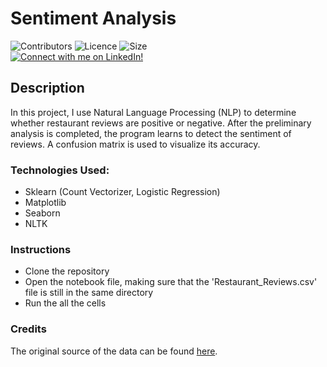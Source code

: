 # Sentiment Analysis
![Contributors](https://img.shields.io/badge/Contributors-Michael%20Rehani-brightgreen)
![Licence]()
![Size](https://img.shields.io/github/repo-size/mrrehani/Sentiment-Analysis)
<br>
<a href="https://www.linkedin.com/in/michael-rehani/">
<img alt="Connect with me on LinkedIn!">
</a>

## Description
In this project, I use Natural Language Processing (NLP) to determine whether restaurant reviews are positive or negative. After the preliminary analysis is completed, the program learns to detect the sentiment of reviews. A confusion matrix is used to visualize its accuracy.

### Technologies Used:
- Sklearn (Count Vectorizer, Logistic Regression)
- Matplotlib
- Seaborn
- NLTK 

### Instructions
- Clone the repository
- Open the notebook file, making sure that the 'Restaurant_Reviews.csv' file is still in the same directory
- Run the all the cells

### Credits
The original source of the data can be found [here](https://www.kaggle.com/vigneshwarsofficial/reviews).
 
